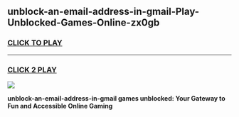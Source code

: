 
## unblock-an-email-address-in-gmail-Play-Unblocked-Games-Online-zx0gb
<h3>
<a href="https://premium76.site?title=unblock-an-email-address-in-gmail&ref=25A">CLICK TO PLAY</a></h3>
<hr>

<h3>
<a href="https://premium76.site?title=unblock-an-email-address-in-gmail&ref=25A">CLICK 2 PLAY</a>
  
</h3>

<a href="https://premium76.site?title=unblock-an-email-address-in-gmail&ref=25A"><img src="https://clearcache.store/games.png"></a>


**unblock-an-email-address-in-gmail games unblocked: Your Gateway to Fun and Accessible Online Gaming**
